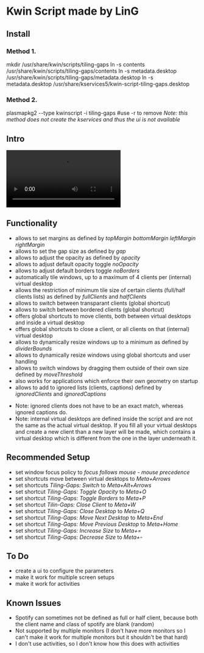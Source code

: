 # Kwin Script made by LinG

## Install
### Method 1.
mkdir /usr/share/kwin/scripts/tiling-gaps
ln -s contents /usr/share/kwin/scripts/tiling-gaps/contents
ln -s metadata.desktop /usr/share/kwin/scripts/tiling-gaps/metadata.desktop
ln -s metadata.desktop /usr/share/kservices5/kwin-script-tiling-gaps.desktop
### Method 2.
plasmapkg2 --type kwinscript -i tiling-gaps #use -r to remove
*Note: this method does not create the kservices and thus the ui is not available*

## Intro
![](preview/tiling-gaps.mp4)

## Functionality
- allows to set margins as defined by *topMargin* *bottomMargin* *leftMargin* *rightMargin*
- allows to set the gap size as defined by *gap*
- allows to adjust the opacity as defined by *opacity*
- allows to adjust default opacity toggle *noOpacity*
- allows to adjust default borders toggle *noBorders*
- automatically tile windows, up to a maximum of 4 clients per (internal) virtual desktop
- allows the restriction of minimum tile size of certain clients (full/half clients lists) as defined by *fullClients* and *halfClients*
- allows to switch between transparant clients (global shortcut)
- allows to switch between bordered clients (global shortcut)
- offers global shortcuts to move clients, both between virtual desktops and inside a virtual desktop
- offers global shortcuts to close a client, or all clients on that (internal) virtual desktop
- allows to dynamically resize windows up to a minimum as defined by *dividerBounds*
- allows to dynamically resize windows using global shortcuts and user handling
- allows to switch windows by dragging them outside of their own size defined by *moveThreshold*
- also works for applications which enforce their own geometry on startup
- allows to add to ignored lists (clients, captions) defined by *ignoredClients* and *ignoredCaptions*

* Note: ignored clients does not have to be an exact match, whereas ignored captions do.
* Note: internal virtual desktops are defined inside the script and are not the same as the actual virtual desktop. If you fill all your virtual desktops and create a new client than a new layer will be made, which contains a virtual desktop which is different from the one in the layer underneath it.

## Recommended Setup
- set window focus policy to *focus follows mouse - mouse precedence*
- set shortcuts move between virtual desktops to *Meta+Arrows*
- set shortcuts *Tiling-Gaps: Switch* to *Meta+Alt+Arrows*
- set shortcut *Tiling-Gaps: Toggle Opacity* to *Meta+O*
- set shortcut *Tiling-Gaps: Toggle Borders* to *Meta+P*
- set shortcut *Tilin-Gaps: Close Client* to *Meta+W*
- set shortcut *Tiling-Gaps: Close Desktop* to *Meta+Q*
- set shortcut *Tiling-Gaps: Move Next Desktop* to *Meta+End*
- set shortcut *Tiling-Gaps: Move Previous Desktop* to *Meta+Home*
- set shortcut *Tiling-Gaps: Increase Size* to *Meta+=*
- set shortcut *Tiling-Gaps: Decrease Size* to *Meta+-*

## To Do
- create a ui to configure the parameters
- make it work for multiple screen setups
- make it work for activities

## Known Issues
- Spotify can sometimes not be defined as full or half client, because both the client name and class of spotify are blank (random)
- Not supported by multiple monitors (I don't have more monitors so I can't make it work for multiple monitors but it shouldn't be that hard)
- I don't use activities, so I don't know how this does with activities
